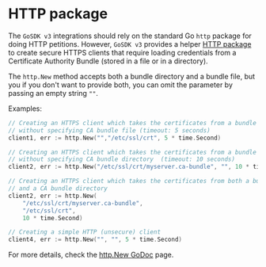 # HTTP package

The `GoSDK v3` integrations should rely on the standard Go `http` package for doing HTTP petitions. However, `GoSDK v3`
provides a helper [HTTP package](https://godoc.org/github.com/newrelic/infra-integrations-sdk/http) to create secure
HTTPS clients that require loading credentials from a Certificate Authority Bundle (stored in a file or in a directory).

The `http.New` method accepts both a bundle directory and a bundle file, but you if you don't want to provide both,
you can omit the parameter by passing an empty string `""`.

Examples:

```go
// Creating an HTTPS client which takes the certificates from a bundle dir,
// without specifying CA bundle file (timeout: 5 seconds)
client1, err := http.New("","/etc/ssl/crt", 5 * time.Second)

// Creating an HTTPS client which takes the certificates from a bundle file,
// without specifying CA bundle directory  (timeout: 10 seconds)
client2, err := http.New("/etc/ssl/crt/myserver.ca-bundle", "", 10 * time.Second)

// Creating an HTTPS client which takes the certificates from both a bundle file
// and a CA bundle directory
client2, err := http.New(
    "/etc/ssl/crt/myserver.ca-bundle",
    "/etc/ssl/crt",
    10 * time.Second)

// Creating a simple HTTP (unsecure) client
client4, err := http.New("", "", 5 * time.Second)
```

For more details, check the [http.New GoDoc](https://godoc.org/github.com/newrelic/infra-integrations-sdk/http#New)
page.

